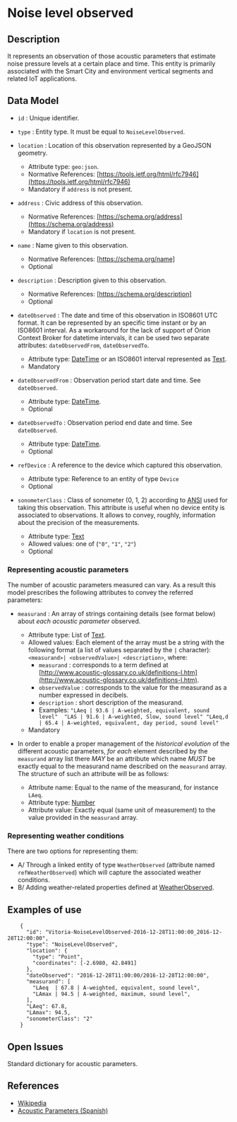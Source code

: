 # Noise level observed

## Description

It represents an observation of those acoustic parameters that estimate noise pressure levels at a certain place and time.
This entity is primarily associated with the Smart City and environment vertical segments and related IoT applications.

## Data Model

+ `id` : Unique identifier. 

+ `type` : Entity type. It must be equal to `NoiseLevelObserved`.

+ `location` : Location of this observation represented by a GeoJSON geometry. 
    + Attribute type: `geo:json`.
    + Normative References: [https://tools.ietf.org/html/rfc7946](https://tools.ietf.org/html/rfc7946)
    + Mandatory if `address` is not present.

+ `address` : Civic address of this observation.
    + Normative References: [https://schema.org/address](https://schema.org/address)
    + Mandatory if `location` is not present.
    
+ `name` : Name given to this observation.
    + Normative References: [https://schema.org/name]
    + Optional

+ `description` : Description given to this observation.
    + Normative References: [https://schema.org/description]
    + Optional
    
+ `dateObserved` : The date and time of this observation in ISO8601 UTC format.
It can be represented by an specific time instant or by an ISO8601 interval. As a workaround for
the lack of support of Orion Context Broker for datetime intervals, it can be used two separate attributes: `dateObservedFrom`, `dateObservedTo`. 
    + Attribute type: [DateTime](https://schema.org/DateTime) or an ISO8601 interval represented as [Text](https://schema.org/Text). 
    + Mandatory
        
+ `dateObservedFrom` : Observation period start date and time. See `dateObserved`. 
    + Attribute type: [DateTime](https://schema.org/DateTime). 
    + Optional
    
+ `dateObservedTo` : Observation period end date and time. See `dateObserved`. 
    + Attribute type: [DateTime](https://schema.org/DateTime). 
    + Optional
    
+ `refDevice` : A reference to the device which captured this observation.
    + Attribute type: Reference to an entity of type `Device`
    + Optional

+ `sonometerClass` : Class of sonometer (0, 1, 2) according to [ANSI](http://soundmetersource.com/ansi-standards.html)
used for taking this observation. This attribute is useful when no device entity is associated to observations.
It allows to convey, roughly, information about the precision of the measurements. 
    + Attribute type: [Text](https://schema.org/Text)
    + Allowed values: one of (`"0"`, `"1"`, `"2"`)
    + Optional

### Representing acoustic parameters

The number of acoustic parameters measured can vary.
As a result this model prescribes the following attributes to convey the referred parameters: 

+ `measurand` : An array of strings containing details (see format below) about *each acoustic parameter* observed.
    + Attribute type: List of [Text](https://schema.org/Text).
    + Allowed values: Each element of the array must be a string with the following format
    (a list of values separated by the `|` character):
`<measurand>| <observedValue>| <description>`, where:
        + `measurand` : corresponds to a term defined at
        [http://www.acoustic-glossary.co.uk/definitions-l.htm](http://www.acoustic-glossary.co.uk/definitions-l.htm).
        + `observedValue` : corresponds to the value for the measurand as a number expressed in decibels. 
        + `description` : short description of the measurand.
        + Examples:
    `"LAeq | 93.6 | A-weighted, equivalent, sound level"  "LAS | 91.6 | A-weighted, Slow, sound level"
     "LAeq,d | 65.4 | A-weighted, equivalent, day period, sound level"`
    + Mandatory
    
+ In order to enable a proper management of the *historical evolution* of the different acoustic parameters,
*for each* element described by the `measurand` array list there *MAY* be an attribute which name *MUST* be exactly equal to the
measurand name described on the `measurand` array. The structure of such an attribute will be as follows:
    + Attribute name: Equal to the name of the measurand, for instance `LAeq`.
    + Attribute type: [Number](https://schema.org/Number)
    + Attribute value: Exactly equal (same unit of measurement) to the value provided in the `measurand` array.
    
### Representing weather conditions

There are two options for representing them:

+ A/ Through a linked entity of type `WeatherObserved` (attribute named `refWeatherObserved`)
which will capture the associated weather conditions.
+ B/ Adding weather-related properties defined at [WeatherObserved](../../../Weather/WeatherObserved/doc/spec.md).

## Examples of use

```
    {
      "id": "Vitoria-NoiseLevelObserved-2016-12-28T11:00:00_2016-12-28T12:00:00",
      "type": "NoiseLevelObserved",
      "location": {
        "type": "Point",
        "coordinates": [-2.6980, 42.8491]
      },
      "dateObserved": "2016-12-28T11:00:00/2016-12-28T12:00:00",
      "measurand": [
        "LAeq  | 67.8 | A-weighted, equivalent, sound level",
        "LAmax | 94.5 | A-weighted, maximum, sound level",
      ],
      "LAeq": 67.8,
      "LAmax": 94.5,
      "sonometerClass": "2"
    }
```

## Open Issues

Standard dictionary for acoustic parameters.

## References

* [Wikipedia](https://en.wikipedia.org/wiki/Sound_level_meter)
* [Acoustic Parameters (Spanish)](http://www.dipucadiz.es/export/sites/default/galeria_de_ficheros/desarrollo_sostenible/docu_cursos_jornadas/acustica_planeamiento_urb/Indices-Acusticos.pdf)
